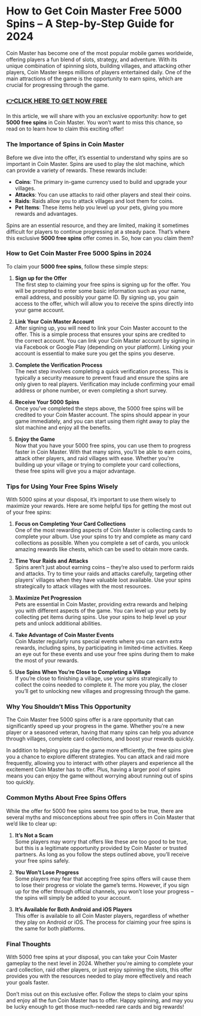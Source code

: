 # How to Get Coin Master Free 5000 Spins – A Step-by-Step Guide for 2024

Coin Master has become one of the most popular mobile games worldwide, offering players a fun blend of slots, strategy, and adventure. With its unique combination of spinning slots, building villages, and attacking other players, Coin Master keeps millions of players entertained daily. One of the main attractions of the game is the opportunity to earn spins, which are crucial for progressing through the game.

### [👉CLICK HERE TO GET NOW FREE](https://freeforyou.xyz/coin/master/)

In this article, we will share with you an exclusive opportunity: how to get **5000 free spins** in Coin Master. You won’t want to miss this chance, so read on to learn how to claim this exciting offer!

### The Importance of Spins in Coin Master

Before we dive into the offer, it’s essential to understand why spins are so important in Coin Master. Spins are used to play the slot machine, which can provide a variety of rewards. These rewards include:

- **Coins**: The primary in-game currency used to build and upgrade your villages.
- **Attacks**: You can use attacks to raid other players and steal their coins.
- **Raids**: Raids allow you to attack villages and loot them for coins.
- **Pet Items**: These items help you level up your pets, giving you more rewards and advantages.

Spins are an essential resource, and they are limited, making it sometimes difficult for players to continue progressing at a steady pace. That’s where this exclusive **5000 free spins** offer comes in. So, how can you claim them?

### How to Get Coin Master Free 5000 Spins in 2024

To claim your **5000 free spins**, follow these simple steps:

1. **Sign up for the Offer**  
   The first step to claiming your free spins is signing up for the offer. You will be prompted to enter some basic information such as your name, email address, and possibly your game ID. By signing up, you gain access to the offer, which will allow you to receive the spins directly into your game account.

2. **Link Your Coin Master Account**  
   After signing up, you will need to link your Coin Master account to the offer. This is a simple process that ensures your spins are credited to the correct account. You can link your Coin Master account by signing in via Facebook or Google Play (depending on your platform). Linking your account is essential to make sure you get the spins you deserve.

3. **Complete the Verification Process**  
   The next step involves completing a quick verification process. This is typically a security measure to prevent fraud and ensure the spins are only given to real players. Verification may include confirming your email address or phone number, or even completing a short survey.

4. **Receive Your 5000 Spins**  
   Once you’ve completed the steps above, the 5000 free spins will be credited to your Coin Master account. The spins should appear in your game immediately, and you can start using them right away to play the slot machine and enjoy all the benefits.

5. **Enjoy the Game**  
   Now that you have your 5000 free spins, you can use them to progress faster in Coin Master. With that many spins, you’ll be able to earn coins, attack other players, and raid villages with ease. Whether you're building up your village or trying to complete your card collections, these free spins will give you a major advantage.

### Tips for Using Your Free Spins Wisely

With 5000 spins at your disposal, it’s important to use them wisely to maximize your rewards. Here are some helpful tips for getting the most out of your free spins:

1. **Focus on Completing Your Card Collections**  
   One of the most rewarding aspects of Coin Master is collecting cards to complete your album. Use your spins to try and complete as many card collections as possible. When you complete a set of cards, you unlock amazing rewards like chests, which can be used to obtain more cards.

2. **Time Your Raids and Attacks**  
   Spins aren’t just about earning coins – they’re also used to perform raids and attacks. Try to time your raids and attacks carefully, targeting other players’ villages when they have valuable loot available. Use your spins strategically to attack villages with the most resources.

3. **Maximize Pet Progression**  
   Pets are essential in Coin Master, providing extra rewards and helping you with different aspects of the game. You can level up your pets by collecting pet items during spins. Use your spins to help level up your pets and unlock additional abilities.

4. **Take Advantage of Coin Master Events**  
   Coin Master regularly runs special events where you can earn extra rewards, including spins, by participating in limited-time activities. Keep an eye out for these events and use your free spins during them to make the most of your rewards.

5. **Use Spins When You’re Close to Completing a Village**  
   If you’re close to finishing a village, use your spins strategically to collect the coins needed to complete it. The more you play, the closer you’ll get to unlocking new villages and progressing through the game.

### Why You Shouldn’t Miss This Opportunity

The Coin Master free 5000 spins offer is a rare opportunity that can significantly speed up your progress in the game. Whether you're a new player or a seasoned veteran, having that many spins can help you advance through villages, complete card collections, and boost your rewards quickly. 

In addition to helping you play the game more efficiently, the free spins give you a chance to explore different strategies. You can attack and raid more frequently, allowing you to interact with other players and experience all the excitement Coin Master has to offer. Plus, having a larger pool of spins means you can enjoy the game without worrying about running out of spins too quickly.

### Common Myths About Free Spins Offers

While the offer for 5000 free spins seems too good to be true, there are several myths and misconceptions about free spin offers in Coin Master that we’d like to clear up:

1. **It’s Not a Scam**  
   Some players may worry that offers like these are too good to be true, but this is a legitimate opportunity provided by Coin Master or trusted partners. As long as you follow the steps outlined above, you’ll receive your free spins safely.

2. **You Won’t Lose Progress**  
   Some players may fear that accepting free spins offers will cause them to lose their progress or violate the game’s terms. However, if you sign up for the offer through official channels, you won’t lose your progress – the spins will simply be added to your account.

3. **It’s Available for Both Android and iOS Players**  
   This offer is available to all Coin Master players, regardless of whether they play on Android or iOS. The process for claiming your free spins is the same for both platforms.

### Final Thoughts

With 5000 free spins at your disposal, you can take your Coin Master gameplay to the next level in 2024. Whether you're aiming to complete your card collection, raid other players, or just enjoy spinning the slots, this offer provides you with the resources needed to play more effectively and reach your goals faster.

Don’t miss out on this exclusive offer. Follow the steps to claim your spins and enjoy all the fun Coin Master has to offer. Happy spinning, and may you be lucky enough to get those much-needed rare cards and big rewards!

